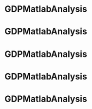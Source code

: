 # GDPMatlabAnalysis
# GDPMatlabAnalysis
# GDPMatlabAnalysis
# GDPMatlabAnalysis
# GDPMatlabAnalysis
